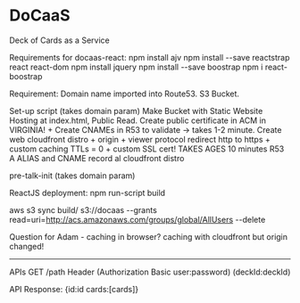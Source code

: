 # DoCaaS
Deck of Cards as a Service
 
Requirements for docaas-react:
npm install ajv
npm install --save reactstrap react react-dom
npm install jquery
npm install --save boostrap
npm i react-boostrap

Requirement:
Domain name imported into Route53.
S3 Bucket.

Set-up script (takes domain param)
Make Bucket with Static Website Hosting at index.html, Public Read.
Create public certificate in ACM in VIRGINIA! + Create CNAMEs in R53 to validate -> takes 1-2 minute.
Create web cloudfront distro + origin + viewer protocol redirect http to https + custom caching TTLs = 0 + custom SSL cert! TAKES AGES 10 minutes
R53 A ALIAS and CNAME record al cloudfront distro


pre-talk-init (takes domain param)



ReactJS deployment:
npm run-script build

aws s3 sync build/ s3://docaas --grants read=uri=http://acs.amazonaws.com/groups/global/AllUsers --delete



Question for Adam - caching in browser? caching with cloudfront but origin changed!

---------
APIs
GET /path Header 
  (Authorization Basic user:password)
  (deckId:deckId)

API Response: {id:id cards:[cards]}